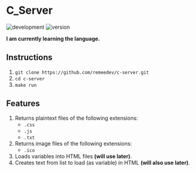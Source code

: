 # C_Server

![development](https://img.shields.io/badge/DEVELOPMENT_STATUS-IN_DEVELOPMENT-green?style=flat)
![version](https://img.shields.io/badge/VERSION_NO-0.1-yellow?style=flat)

**I am currently learning the language.**

## Instructions

1. `git clone https://github.com/remeedev/c-server.git`
1. `cd c-server`
1. `make run`

## Features

1. Returns plaintext files of the following extensions:
    - `.css`
    - `.js`
    - `.txt`
1. Returns image files of the following extensions:
    - `.ico`
1. Loads variables into HTML files **(will use later)**.
1. Creates text from list to load (as variable) in HTML **(will also use later)**.
